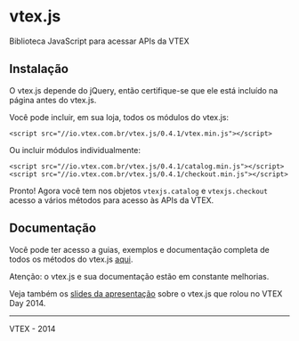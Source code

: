 # vtex.js

Biblioteca JavaScript para acessar APIs da VTEX

## Instalação

O vtex.js depende do jQuery, então certifique-se que ele está incluído na página antes do vtex.js.

Você pode incluir, em sua loja, todos os módulos do vtex.js:

    <script src="//io.vtex.com.br/vtex.js/0.4.1/vtex.min.js"></script>

Ou incluir módulos individualmente:

    <script src="//io.vtex.com.br/vtex.js/0.4.1/catalog.min.js"></script>
    <script src="//io.vtex.com.br/vtex.js/0.4.1/checkout.min.js"></script>

Pronto! Agora você tem nos objetos `vtexjs.catalog` e `vtexjs.checkout` acesso a vários métodos para acesso às APIs da VTEX.

## Documentação

Você pode ter acesso a guias, exemplos e documentação completa de todos os métodos do vtex.js [aqui](docs).

Atenção: o vtex.js e sua documentação estão em constante melhorias.

Veja também os [slides da apresentação](https://docs.google.com/presentation/d/1VpuGpnLywFUPT3z0tR-J13M_bRzE22-NPojPBURuDN4/pub?start=false&loop=false&delayms=3000) sobre o vtex.js que rolou no VTEX Day 2014.

------

VTEX - 2014
